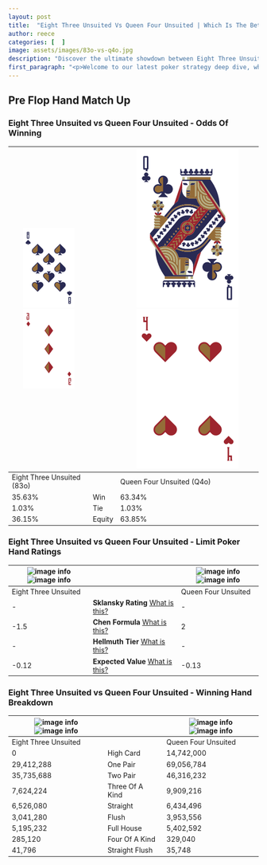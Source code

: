 ```yaml
---
layout: post
title:  "Eight Three Unsuited Vs Queen Four Unsuited | Which Is The Better Hand In Poker? A Complete Guide"
author: reece
categories: [  ]
image: assets/images/83o-vs-q4o.jpg
description: "Discover the ultimate showdown between Eight Three Unsuited and Queen Four Unsuited in poker! Uncover the odds, strategies, and scenarios where one hand triumphs over the other. Get ready to up your poker game with this thrilling analysis."
first_paragraph: "<p>Welcome to our latest poker strategy deep dive, where we're pitting two distinct hands against each other in a high-stakes showdown: Eight Three Unsuited vs Queen Four Unsuited.</p><p>In the dynamic world of poker, every decision counts, and knowing which hand holds the upper hand is key to your success at the table.</p><p>In this article, we'll dissect these two hands, explore the scenarios where one dominates the other, and equip you with the knowledge to make strategic choices that can tip the odds in your favor.</p><p>Get ready to unravel the intriguing dynamics of these poker hands and elevate your game to new heights.</p>"
---
```




[comment]: # (sp0)

## Pre Flop Hand Match Up

<div class="table hand-ratings" markdown="1"> 



### Eight Three Unsuited vs Queen Four Unsuited - Odds Of Winning


    
| ![image info](assets/images/hand1/8.png) ![image info](assets/images/hand1/3o.png) |  | ![image info](assets/images/hand2/Q.png) ![image info](assets/images/hand2/4o.png) |
| -------- | -------- | -------- |
| Eight Three Unsuited (83o) |  | Queen Four Unsuited (Q4o) |
| 35.63% | Win | 63.34% |
| 1.03% | Tie | 1.03% |
| 36.15% | Equity | 63.85% |




[comment]: # (sp1)



### Eight Three Unsuited vs Queen Four Unsuited - Limit Poker Hand Ratings


    
| ![image info](https://www.riverpairs.com/assets/images/hand1/8.png) ![image info](https://www.riverpairs.com/assets/images/hand1/3o.png) |  | ![image info](https://www.riverpairs.com/assets/images/hand2/Q.png) ![image info](https://www.riverpairs.com/assets/images/hand2/4o.png) |
| -------- | -------- | -------- |
| Eight Three Unsuited |  | Queen Four Unsuited |
| - | **Sklansky Rating** [What is this?](/sklansky-rating-explained) | - |
| -1.5 | **Chen Formula** [What is this?](/chen-formula-explained) | 2 |
| - | **Hellmuth Tier** [What is this?](/Hellmuth-tier-explained) | - |
| -0.12 | **Expected Value** [What is this?](/expected-value-explained) | -0.13 |




[comment]: # (sp2)



### Eight Three Unsuited vs Queen Four Unsuited - Winning Hand Breakdown


    
| ![image info](https://www.riverpairs.com/assets/images/hand1/8.png) ![image info](https://www.riverpairs.com/assets/images/hand1/3o.png) |  | ![image info](https://www.riverpairs.com/assets/images/hand2/Q.png) ![image info](https://www.riverpairs.com/assets/images/hand2/4o.png) |
| -------- | -------- | -------- |
| Eight Three Unsuited |  | Queen Four Unsuited |
| 0 | High Card | 14,742,000 |
| 29,412,288 | One Pair | 69,056,784 |
| 35,735,688 | Two Pair | 46,316,232 |
| 7,624,224 | Three Of A Kind | 9,909,216 |
| 6,526,080 | Straight | 6,434,496 |
| 3,041,280 | Flush | 3,953,556 |
| 5,195,232 | Full House | 5,402,592 |
| 285,120 | Four Of A Kind | 329,040 |
| 41,796 | Straight Flush | 35,748 |




[comment]: # (sp3)



</div>

[comment]: # (sp4)



[comment]: # (sp5)

